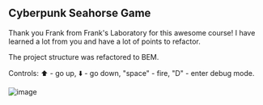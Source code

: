 ## Cyberpunk Seahorse Game

Thank you Frank from Frank's Laboratory for this awesome course! I have learned a lot from you and have a lot of points to refactor.

The project structure was refactored to BEM.

Controls:
⬆️ - go up,
⬇️ - go down,
󠀠"space" - fire,
"D" - enter debug mode.

![image](https://user-images.githubusercontent.com/92729800/204914433-211b768c-1a43-4142-a266-2078248990f1.png)
